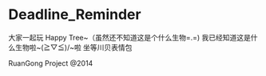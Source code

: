 Deadline_Reminder
=================

大家一起玩 Happy Tree~（虽然还不知道这是个什么生物=.=)
我已经知道这是什么生物啦~\(≧▽≦)/~啦
坐等川贝表情包

RuanGong Project @2014
